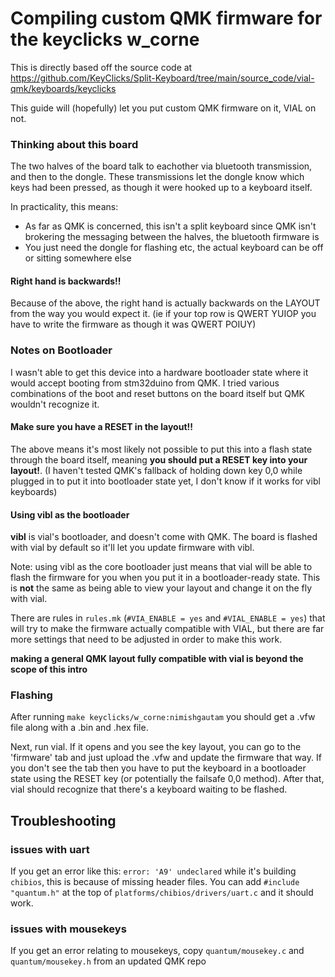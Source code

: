 # Compiling custom QMK firmware for the keyclicks w_corne

This is directly based off the source code at https://github.com/KeyClicks/Split-Keyboard/tree/main/source_code/vial-qmk/keyboards/keyclicks

This guide will (hopefully) let you put custom QMK firmware on it, VIAL on not.

### Thinking about this board

The two halves of the board talk to eachother via bluetooth transmission, and then to the dongle. These transmissions let the dongle know which keys had been pressed, as though it were hooked up to a keyboard itself.

In practicality, this means:

* As far as QMK is concerned, this isn't a split keyboard since QMK isn't brokering the messaging between the halves, the bluetooth firmware is
* You just need the dongle for flashing etc, the actual keyboard can be off or sitting somewhere else

#### Right hand is backwards!!

Because of the above, the right hand is actually backwards on the LAYOUT from the way you would expect it. (ie if your top row is QWERT YUIOP you have to write the firmware as though it was QWERT POIUY)

### Notes on Bootloader

I wasn't able to get this device into a hardware bootloader state where it would accept booting from stm32duino from QMK. I tried various combinations of the boot and reset buttons on the board itself but QMK wouldn't recognize it. 

#### Make sure you have a RESET in the layout!!

The above means it's most likely not possible to put this into a flash state through the board itself, meaning **you should put a RESET key into your layout!**. (I haven't tested QMK's fallback of holding down key 0,0 while plugged in to put it into bootloader state yet, I don't know if it works for vibl keyboards)

#### Using vibl as the bootloader

**vibl** is vial's bootloader, and doesn't come with QMK. The board is flashed with vial by default so it'll let you update firmware with vibl. 

Note: using vibl as the core bootloader just means that vial will be able to flash the firmware for you when you put it in a bootloader-ready state. This is **not** the same as being able to view your layout and change it on the fly with vial.

There are rules in `rules.mk` (`#VIA_ENABLE = yes` and `#VIAL_ENABLE = yes`) that will try to make the firmware actually compatible with VIAL, but there are far more settings that need to be adjusted in order to make this work. 

**making a general QMK layout fully compatible with vial is beyond the scope of this intro**

### Flashing

After running `make keyclicks/w_corne:nimishgautam` you should get a .vfw file along with a .bin and .hex file.

Next, run vial. If it opens and you see the key layout, you can go to the 'firmware' tab and just upload the .vfw and update the firmware that way. If you don't see the tab then you have to put the keyboard in a bootloader state using the RESET key (or potentially the failsafe 0,0 method). After that, vial should recognize that there's a keyboard waiting to be flashed.

## Troubleshooting

### issues with uart

If you get an error like this: `error: 'A9' undeclared` while it's building `chibios`, this is because of missing header files. You can add `#include "quantum.h"` at the top of `platforms/chibios/drivers/uart.c` and it should work.

### issues with mousekeys

If you get an error relating to mousekeys, copy `quantum/mousekey.c` and `quantum/mousekey.h` from an updated QMK repo
